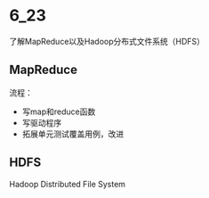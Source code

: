 # 6_23

了解MapReduce以及Hadoop分布式文件系统（HDFS）

## MapReduce

流程：

- 写map和reduce函数
- 写驱动程序
- 拓展单元测试覆盖用例，改进

## HDFS

Hadoop Distributed File System

